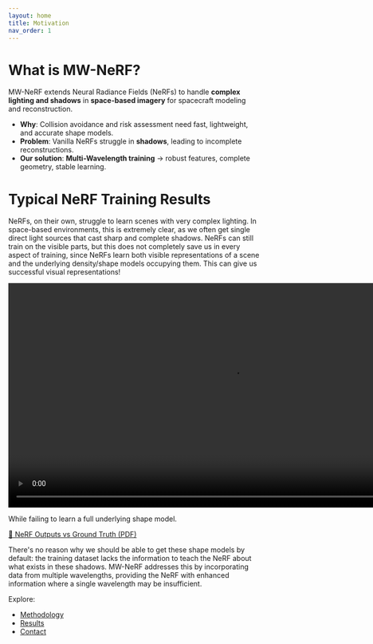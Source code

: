 ```yaml
---
layout: home
title: Motivation
nav_order: 1
---
```

# What is MW-NeRF?

MW-NeRF extends Neural Radiance Fields (NeRFs) to handle **complex lighting and shadows** in **space-based imagery** for spacecraft modeling and reconstruction.

- **Why**: Collision avoidance and risk assessment need fast, lightweight, and accurate shape models.
- **Problem**: Vanilla NeRFs struggle in **shadows**, leading to incomplete reconstructions.
- **Our solution**: **Multi-Wavelength training** → robust features, complete geometry, stable learning.

# Typical NeRF Training Results

NeRFs, on their own, struggle to learn scenes with very complex lighting. In space-based environments, this is extremely clear, as we often get single direct light sources that cast sharp and complete shadows. NeRFs can still train on the visible parts, but this does not completely save us in every aspect of training, since NeRFs learn both visible representations of a scene and the underlying density/shape models occupying them. This can give us successful visual representations!

<video width="900" controls autoplay loop muted>
  <source src="https://raw.githubusercontent.com/Logggy/MW-NeRF-Project/main/assets/nerfanim.mp4" type="video/mp4">
</video>

While failing to learn a full underlying shape model.

[📄 NeRF Outputs vs Ground Truth (PDF)](https://raw.githubusercontent.com/Logggy/MW-NeRF-Project/main/assets/hubble_all_50.0m_combined_triplets.pdf)

There's no reason why we should be able to get these shape models by default: the training dataset lacks the information to teach the NeRF about what exists in these shadows. MW-NeRF addresses this by incorporating data from multiple wavelengths, providing the NeRF with enhanced information where a single wavelength may be insufficient.

Explore:
- [Methodology](./methodology.md)
- [Results](./results.md)
- [Contact](./contact.md)
